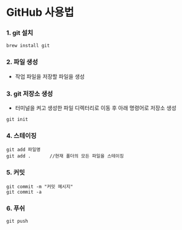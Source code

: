 # GitHub 사용법

### 1. git 설치

```
brew install git
```

### 2. 파일 생성

- 작업 파일을 저장할 파일을 생성

### 3. git 저장소 생성

- 터미널을 켜고 생성한 파일 디렉터리로 이동 후 아래 명령어로 저장소 생성

```
git init
```

### 4. 스테이징

```
git add 파일명
git add .       //현재 폴더의 모든 파일을 스테이징
```

### 5. 커밋

```
git commit -m "커밋 메시지"
git commit -a
```

### 6. 푸쉬

```
git push
```
